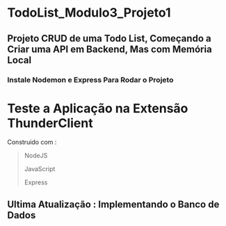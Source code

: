 # TodoList_Modulo3_Projeto1

## Projeto CRUD de uma Todo List, Começando a Criar uma API em Backend, Mas com Memória Local


### Instale Nodemon e Express Para Rodar o Projeto

# Teste a Aplicação na Extensão ThunderClient

Construido com :

> NodeJS
>
> JavaScript
>
> Express


## Ultima Atualização : Implementando o Banco de Dados
